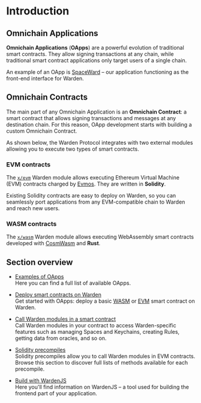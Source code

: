 ﻿---
sidebar_position: 1
---

# Introduction

## Omnichain Applications

**Omnichain Applications** (**OApps**) are a powerful evolution of traditional smart contracts. They allow signing transactions at any chain, while traditional smart contract applications only target users of a single chain.

An example of an OApp is [SpaceWard](https://help.wardenprotocol.org) – our application functioning as the front-end interface for Warden.

## Omnichain Contracts

The main part of any Omnichain Application is an **Omnichain Contract**: a smart contract that allows signing transactions and messages at any destination chain. For this reason, OApp development starts with building a custom Omnichain Contract.

As shown below, the Warden Protocol integrates with two external modules allowing you to execute two types of smart contracts.

### EVM contracts

The [`x/evm`](/learn/warden-protocol-modules/external-modules#xevm) Warden module allows executing Ethereum Virtual Machine (EVM) contracts charged by [Evmos](https://docs.evmos.org/protocol/modules/evm). They are written in **Solidity**.

Existing Solidity contracts are easy to deploy on Warden, so you can seamlessly port applications from any EVM-compatible chain to Warden and reach new users.

### WASM contracts

The [`x/wasm`](/learn/warden-protocol-modules/external-modules#xwasm) Warden module allows executing WebAssembly smart contracts developed with [CosmWasm](https://cosmwasm.com) and **Rust**.

## Section overview

- [Examples of OApps](examples-of-oapps)  
Here you can find a full list of available OApps.

- [Deploy smart contracts on Warden](/category/deploy-smart-contracts-on-warden)  
Get started with OApps: deploy a basic [WASM](deploy-smart-contracts-on-warden/deploy-a-wasm-contract) or [EVM](deploy-smart-contracts-on-warden/deploy-an-evm-contract) smart contract on Warden.

- [Call Warden modules in a smart contract](/category/interact-with-warden-modules)  
Call Warden modules in your contract to access Warden-specific features such as managing Spaces and Keychains, creating Rules, getting data from oracles, and so on.

- [Solidity precompiles](/category/solidity-precompiles)  
Solidity precompiles allow you to call Warden modules in EVM contracts. Browse this section to discover full lists of methods available for each precompile.

- [Build with WardenJS](wardenjs)  
Here you'll find information on WardenJS – a tool used for building the frontend part of your application.